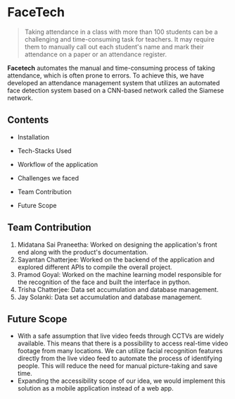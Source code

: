 # FaceTech
> Taking attendance in a class with more than 100 students can be a challenging and time-consuming task for teachers. It may require them to manually call out each student's name and mark their attendance on a paper or an attendance register.

**Facetech** automates the manual and time-consuming process of taking attendance, which is often prone to errors. To achieve this, we have developed an attendance management system that utilizes an automated face detection system based on a CNN-based network called the Siamese network.
## Contents
- Installation
* Tech-Stacks Used
+ Workflow of the application
- Challenges we faced
* Team Contribution
+ Future Scope

## Team Contribution
1. Midatana Sai Praneetha: Worked on designing the application's front end along with the product's documentation.
2. Sayantan Chatterjee: Worked on the backend of the application and explored different APIs to compile the overall project.
3. Pramod Goyal: Worked on the machine learning model responsible for the recognition of the face and built the interface in python.
4. Trisha Chatterjee: Data set accumulation and database management.
5. Jay Solanki: Data set accumulation and database management.

## Future Scope
- With a safe assumption that live video feeds through CCTVs are widely available. This means that there is a possibility to access real-time video footage from many locations. We can utilize facial recognition features directly from the live video feed to automate the process of identifying people. This will reduce the need for manual picture-taking and save time.
- Expanding the accessibility scope of our idea, we would implement this solution as a mobile application instead of a web app.

